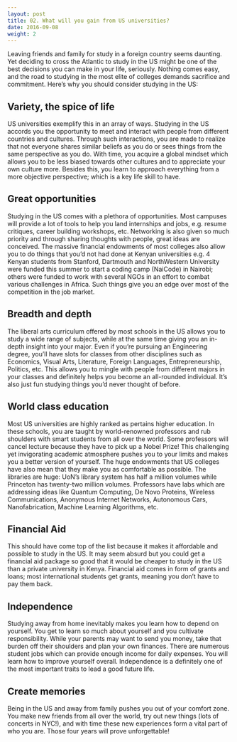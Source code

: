 ```yaml
---
layout: post 
title: 02. What will you gain from US universities?
date: 2016-09-08
weight: 2
---
```


Leaving friends and family for study in a foreign country seems daunting. Yet deciding to cross the Atlantic to study in the US might be one of the best decisions you can make in your life, seriously. Nothing comes easy, and the road to studying in the most elite of colleges demands sacrifice and commitment. Here’s why you should consider studying in the US:

## Variety, the spice of life

US universities exemplify this in an array of ways. Studying in the US accords you the opportunity to meet and interact with people from different countries and cultures. Through such interactions, you are made to realize that not everyone shares similar beliefs as you do or sees things from the same perspective as you do. With time, you acquire a global mindset which allows you to be less biased towards other cultures and to appreciate your own culture more. Besides this, you learn to approach everything from a more objective perspective; which is a key life skill to have.

## Great opportunities

Studying in the US comes with a plethora of opportunities. Most campuses will provide a lot of tools to help you land internships and jobs, e.g. resume critiques, career building workshops, etc. Networking is also given so much priority and through sharing thoughts with people, great ideas are conceived. The massive financial endowments of most colleges also allow you to do things that you’d not had done at Kenyan universities e.g. 4 Kenyan students from Stanford, Dartmouth and NorthWestern University were funded this summer to start a coding camp (NaiCode) in Nairobi; others were funded to work with several NGOs in an effort to combat various challenges in Africa. Such things give you an edge over most of the competition in the job market.

## Breadth and depth

The liberal arts curriculum offered by most schools in the US allows you to study a wide range of subjects, while at the same time giving you an in-depth insight into your major. Even if you’re pursuing an Engineering degree, you’ll have slots for classes from other disciplines such as Economics, Visual Arts, Literature, Foreign Languages, Entrepreneurship, Politics, etc. This allows you to mingle with people from different majors in your classes and definitely helps you become an all-rounded individual. It’s also just fun studying things you’d never thought of before.

## World class education

Most US universities are highly ranked as pertains higher education. In these schools, you are taught by world-renowned professors and rub shoulders with smart students from all over the world. Some professors will cancel lecture because they have to pick up a Nobel Prize! This challenging yet invigorating academic atmosphere pushes you to your limits and makes you a better version of yourself. The huge endowments that US colleges have also mean that they make you as comfortable as possible. The libraries are huge: UoN’s library system has half a million volumes while Princeton has twenty-two million volumes. Professors have labs which are addressing ideas like Quantum Computing, De Novo Proteins, Wireless Communications, Anonymous Internet Networks, Autonomous Cars, Nanofabrication, Machine Learning Algorithms, etc.

## Financial Aid

This should have come top of the list because it makes it affordable and possible to study in the US. It may seem absurd but you could get a financial aid package so good that it would be cheaper to study in the US than a private university in Kenya. Financial aid comes in form of grants and loans; most international students get grants, meaning you don’t have to pay them back.

## Independence

Studying away from home inevitably makes you learn how to depend on yourself. You get to learn so much about yourself and you cultivate responsibility. While your parents may want to send you money, take that burden off their shoulders and plan your own finances. There are numerous student jobs which can provide enough income for daily expenses. You will learn how to improve yourself overall. Independence is a definitely one of the most important traits to lead a good future life.

## Create memories

Being in the US and away from family pushes you out of your comfort zone. You make new friends from all over the world, try out new things (lots of concerts in NYC!), and with time these new experiences form a vital part of who you are. Those four years will prove unforgettable!
